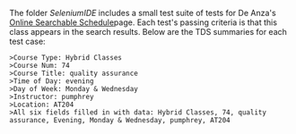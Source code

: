The folder *SeleniumIDE* includes a small test suite of tests for De Anza's [Online Searchable Schedule](http://www.deanza.edu/schedule/classes/)page. Each test's passing criteria is that this class appears in the search results. Below are the TDS summaries for each test case:

    >Course Type: Hybrid Classes
    >Course Num: 74
    >Course Title: quality assurance
    >Time of Day: evening
    >Day of Week: Monday & Wednesday
    >Instructor: pumphrey
    >Location: AT204
    >All six fields filled in with data: Hybrid Classes, 74, quality assurance, Evening, Monday & Wednesday, pumphrey, AT204
